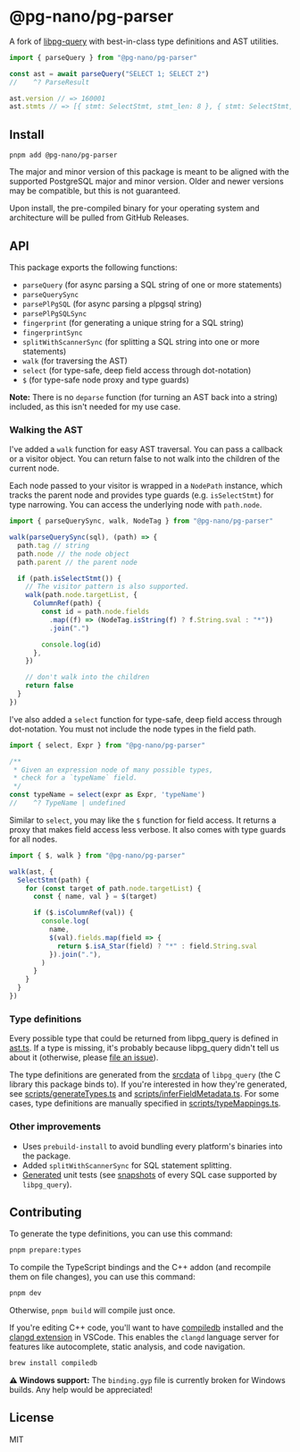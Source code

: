 # @pg-nano/pg-parser

A fork of [libpg-query](https://github.com/launchql/libpg-query-node) with best-in-class type definitions and AST utilities.

```ts
import { parseQuery } from "@pg-nano/pg-parser"

const ast = await parseQuery("SELECT 1; SELECT 2")
//    ^? ParseResult

ast.version // => 160001
ast.stmts // => [{ stmt: SelectStmt, stmt_len: 8 }, { stmt: SelectStmt, stmt_location: 9 }]
```

## Install

```
pnpm add @pg-nano/pg-parser
```

The major and minor version of this package is meant to be aligned with the supported PostgreSQL major and minor version. Older and newer versions may be compatible, but this is not guaranteed.

Upon install, the pre-compiled binary for your operating system and architecture will be pulled from GitHub Releases.

## API

This package exports the following functions:
- `parseQuery` (for async parsing a SQL string of one or more statements)
- `parseQuerySync`
- `parsePlPgSQL` (for async parsing a plpgsql string)
- `parsePlPgSQLSync`
- `fingerprint` (for generating a unique string for a SQL string)
- `fingerprintSync`
- `splitWithScannerSync` (for splitting a SQL string into one or more statements)
- `walk` (for traversing the AST)
- `select` (for type-safe, deep field access through dot-notation)
- `$` (for type-safe node proxy and type guards)

**Note:** There is no `deparse` function (for turning an AST back into a string) included, as this isn't needed for my use case.

### Walking the AST

I've added a `walk` function for easy AST traversal. You can pass a callback or a visitor object. You can return false to not walk into the children of the current node.

Each node passed to your visitor is wrapped in a `NodePath` instance, which tracks the parent node and provides type guards (e.g. `isSelectStmt`) for type narrowing. You can access the underlying node with `path.node`.

```ts
import { parseQuerySync, walk, NodeTag } from "@pg-nano/pg-parser"

walk(parseQuerySync(sql), (path) => {
  path.tag // string
  path.node // the node object
  path.parent // the parent node

  if (path.isSelectStmt()) {
    // The visitor pattern is also supported.
    walk(path.node.targetList, {
      ColumnRef(path) {
        const id = path.node.fields
          .map((f) => (NodeTag.isString(f) ? f.String.sval : "*"))
          .join(".")

        console.log(id)
      },
    })

    // don't walk into the children
    return false
  }
})
```

I've also added a `select` function for type-safe, deep field access through dot-notation. You must not include the node types in the field path.

```ts
import { select, Expr } from "@pg-nano/pg-parser"

/**
 * Given an expression node of many possible types,
 * check for a `typeName` field.
 */
const typeName = select(expr as Expr, 'typeName')
//    ^? TypeName | undefined
```

Similar to `select`, you may like the `$` function for field access. It returns a proxy that makes field access less verbose. It also comes with type guards for all nodes.

```ts
import { $, walk } from "@pg-nano/pg-parser"

walk(ast, {
  SelectStmt(path) {
    for (const target of path.node.targetList) {
      const { name, val } = $(target)

      if ($.isColumnRef(val)) {
        console.log(
          name,
          $(val).fields.map(field => {
            return $.isA_Star(field) ? "*" : field.String.sval
          }).join("."),
        )
      }
    }
  }
})
```

### Type definitions

Every possible type that could be returned from libpg_query is defined in [ast.ts](https://github.com/pg-nano/pg-parser/blob/16-latest/ast.ts). If a type is missing, it's probably because libpg_query didn't tell us about it (otherwise, please [file an issue](https://github.com/pg-nano/pg-parser/issues)).

The type definitions are generated from the [srcdata](https://github.com/pganalyze/libpg_query/tree/16-latest/srcdata) of `libpg_query` (the C library this package binds to). If you're interested in how they're generated, see [scripts/generateTypes.ts](https://github.com/pg-nano/pg-parser/blob/16-latest/scripts/generateTypes.ts) and [scripts/inferFieldMetadata.ts](https://github.com/pg-nano/pg-parser/blob/16-latest/scripts/inferFieldMetadata.ts). For some cases, type definitions are manually specified in [scripts/typeMappings.ts](https://github.com/pg-nano/pg-parser/blob/16-latest/scripts/typeMappings.ts).

### Other improvements

- Uses `prebuild-install` to avoid bundling every platform's binaries into the package.
- Added `splitWithScannerSync` for SQL statement splitting.
- [Generated](https://github.com/pg-nano/pg-parser/blob/16-latest/scripts/generateTests.ts) unit tests (see [snapshots](https://github.com/pg-nano/pg-parser/tree/16-latest/test/postgres_regress/__snapshots__) of every SQL case supported by `libpg_query`).

## Contributing

To generate the type definitions, you can use this command:

```sh
pnpm prepare:types
```

To compile the TypeScript bindings and the C++ addon (and recompile them on file changes), you can use this command:

```sh
pnpm dev
```

Otherwise, `pnpm build` will compile just once.

If you're editing C++ code, you'll want to have [compiledb](https://github.com/nickdiego/compiledb) installed and the [clangd extension](https://marketplace.visualstudio.com/items?itemName=llvm-vs-code-extensions.vscode-clangd) in VSCode. This enables the `clangd` language server for features like autocomplete, static analysis, and code navigation.

```sh
brew install compiledb
```

**⚠️ Windows support:** The `binding.gyp` file is currently broken for Windows builds. Any help would be appreciated!

## License

MIT
